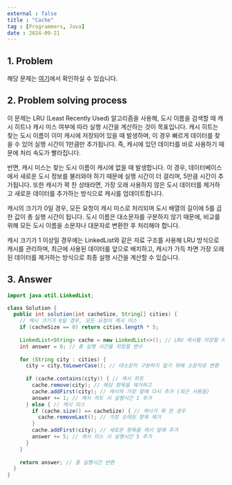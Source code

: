 ```yaml
---
external : false
title : "Cache"
tag : [Programmers, Java]
date : 2024-09-21
---
```


## 1. Problem

해당 문제는 [여기](https://school.programmers.co.kr/learn/courses/30/lessons/17680)에서 확인하실 수 있습니다.

## 2. Problem solving process

이 문제는 LRU (Least Recently Used) 알고리즘을 사용해, 도시 이름을 검색할 때 캐시 히트나 캐시 미스 여부에 따라 실행 시간을 계산하는 것이 목표입니다. 캐시 히트는 찾는 도시 이름이 이미 캐시에 저장되어 있을 때 발생하며, 이 경우 빠르게 데이터를 찾을 수 있어 실행 시간이 1만큼만 추가됩니다. 즉, 캐시에 있던 데이터를 바로 사용하기 때문에 처리 속도가 빨라집니다.

반면, 캐시 미스는 찾는 도시 이름이 캐시에 없을 때 발생합니다. 이 경우, 데이터베이스에서 새로운 도시 정보를 불러와야 하기 때문에 실행 시간이 더 걸리며, 5만큼 시간이 추가됩니다. 또한 캐시가 꽉 찬 상태라면, 가장 오래 사용하지 않은 도시 데이터를 제거하고 새로운 데이터를 추가하는 방식으로 캐시를 업데이트합니다.

캐시의 크기가 0일 경우, 모든 요청이 캐시 미스로 처리되며 도시 배열의 길이에 5를 곱한 값이 총 실행 시간이 됩니다. 도시 이름은 대소문자를 구분하지 않기 때문에, 비교를 위해 모든 도시 이름을 소문자나 대문자로 변환한 후 처리해야 합니다.

캐시 크기가 1 이상일 경우에는 LinkedList와 같은 자료 구조를 사용해 LRU 방식으로 캐시를 관리하며, 최근에 사용된 데이터를 앞으로 배치하고, 캐시가 가득 차면 가장 오래된 데이터를 제거하는 방식으로 최종 실행 시간을 계산할 수 있습니다.

## 3. Answer

```java
import java.util.LinkedList;

class Solution {
  public int solution(int cacheSize, String[] cities) {
    // 캐시 크기가 0일 경우, 모든 요청이 캐시 미스
    if (cacheSize == 0) return cities.length * 5;
    
    LinkedList<String> cache = new LinkedList<>(); // LRU 캐시를 저장할 리스트
    int answer = 0; // 총 실행 시간을 저장할 변수
    
    for (String city : cities) {
      city = city.toLowerCase(); // 대소문자 구분하지 않기 위해 소문자로 변환
      
      if (cache.contains(city)) { // 캐시 히트
        cache.remove(city); // 해당 항목을 제거하고
        cache.addFirst(city); // 캐시의 가장 앞에 다시 추가 (최근 사용됨)
        answer += 1; // 캐시 히트 시 실행시간 1 추가
      } else { // 캐시 미스
        if (cache.size() == cacheSize) { // 캐시가 꽉 찬 경우
          cache.removeLast(); // 가장 오래된 항목 제거
        }
        cache.addFirst(city); // 새로운 항목을 캐시 앞에 추가
        answer += 5; // 캐시 미스 시 실행시간 5 추가
      }
    }
    
    return answer; // 총 실행시간 반환
  }
}
```

